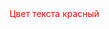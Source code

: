 <!DOCTYPE html>
<html>
  <body bottommargin="50" leftmargin="50" rightmargin="20" topmargin="20">
    <font color="red">Цвет текста красный</font>
</body>
</html>
